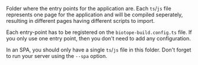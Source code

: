 Folder where the entry points for the application are. Each `ts`/`js` file represents one page for
the application and will be compiled seperately, resulting in different pages having different
scripts to import.

Each entry-point has to be registered on the `biotope-build.config.ts` file. If you only use one
entry point, then you don't need to add any configuration.

In an SPA, you should only have a single `ts`/`js` file in this folder. Don't forget to run your
server using the `--spa` option.
